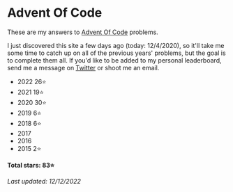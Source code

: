 # Advent Of Code
These are my answers to [Advent Of Code](https://adventofcode.com) problems.

I just discovered this site a few days ago (today: 12/4/2020), so it'll take me some time to catch up on all of the previous years' problems, but the goal is to complete them all. If you'd like to be added to my personal leaderboard, send me a message on [Twitter](https://twitter.com/walkercsutton) or shoot me an email.

* 2022 26⭐
* 2021 19⭐
* 2020 30⭐
* 2019 6⭐
* 2018 6⭐
* 2017
* 2016
* 2015 2⭐

__Total stars: 83⭐__

_Last updated: 12/12/2022_
